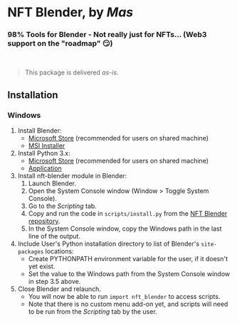 # **NFT Blender, by** ***Mas***
### **98% Tools for Blender - Not really just for NFTs...** (Web3 support on the "roadmap" 😏)
<br/>


> This package is delivered *as-is*.

## Installation
<!-- todo -->
### Windows
1. Install Blender:
   - [Microsoft Store](https://apps.microsoft.com/store/detail/blender/9PP3C07GTVRH) 
     (recommended for users on shared machine)
   - [MSI Installer](https://www.blender.org/download/)
2. Install Python 3.x:
   - [Microsoft Store](https://apps.microsoft.com/store/detail/python-39/9P7QFQMJRFP7)
     (recommended for users on shared machine)
   - [Application](https://www.python.org/downloads/)
3. Install nft-blender module in Blender:
   1. Launch Blender.
   2. Open the System Console window (Window > Toggle System Console).
   3. Go to the *Scripting* tab.
   4. Copy and run the code in `scripts/install.py` from the [NFT Blender repository](https://github.com/Masangri/nft-blender).<br/>
   5. In the System Console window, copy the Windows path in the last line of the output.
4. Include User's Python installation directory to list of Blender's `site-packages` locations:
   - Create PYTHONPATH environment variable for the user, if it doesn't yet exist.
   - Set the value to the Windows path from the System Console window in step 3.5 above.
5. Close Blender and relaunch.
   - You will now be able to run `import nft_blender` to access scripts.
   - Note that there is no custom menu add-on yet, and scripts will need to be run from the *Scripting* tab by the user.

